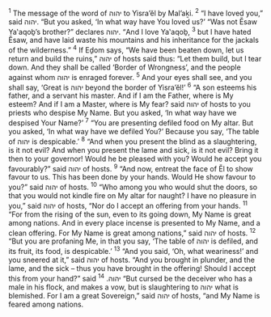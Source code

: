 <sup>1</sup> The message of the word of יהוה to Yisra’ĕl by Mal’aḵi.
<sup>2</sup> “I have loved you,” said יהוה. “But you asked, ‘In what way have You loved us?’ “Was not Ĕsaw Ya‛aqoḇ’s brother?” declares יהוה. “And I love Ya‛aqoḇ,
<sup>3</sup> but I have hated Ĕsaw, and have laid waste his mountains and his inheritance for the jackals of the wilderness.”
<sup>4</sup> If Eḏom says, “We have been beaten down, let us return and build the ruins,” יהוה of hosts said thus: “Let them build, but I tear down. And they shall be called ‘Border of Wrongness’, and the people against whom יהוה is enraged forever.
<sup>5</sup> And your eyes shall see, and you shall say, ‘Great is יהוה beyond the border of Yisra’ĕl!’
<sup>6</sup> “A son esteems his father, and a servant his master. And if I am the Father, where is My esteem? And if I am a Master, where is My fear? said יהוה of hosts to you priests who despise My Name. But you asked, ‘In what way have we despised Your Name?’
<sup>7</sup> “You are presenting defiled food on My altar. But you asked, ‘In what way have we defiled You?’ Because you say, ‘The table of יהוה is despicable.’
<sup>8</sup> “And when you present the blind as a slaughtering, is it not evil? And when you present the lame and sick, is it not evil? Bring it then to your governor! Would he be pleased with you? Would he accept you favourably?” said יהוה of hosts.
<sup>9</sup> “And now, entreat the face of Ĕl to show favour to us. This has been done by your hands. Would He show favour to you?” said יהוה of hosts.
<sup>10</sup> “Who among you who would shut the doors, so that you would not kindle fire on My altar for naught? I have no pleasure in you,” said יהוה of hosts, “Nor do I accept an offering from your hands.
<sup>11</sup> “For from the rising of the sun, even to its going down, My Name is great among nations. And in every place incense is presented to My Name, and a clean offering. For My Name is great among nations,” said יהוה of hosts.
<sup>12</sup> “But you are profaning Me, in that you say, ‘The table of יהוה is defiled, and its fruit, its food, is despicable.’
<sup>13</sup> “And you said, ‘Oh, what weariness!’ and you sneered at it,” said יהוה of hosts. “And you brought in plunder, and the lame, and the sick – thus you have brought in the offering! Should I accept this from your hand?” said יהוה.
<sup>14</sup> “But cursed be the deceiver who has a male in his flock, and makes a vow, but is slaughtering to יהוה what is blemished. For I am a great Sovereign,” said יהוה of hosts, “and My Name is feared among nations.
